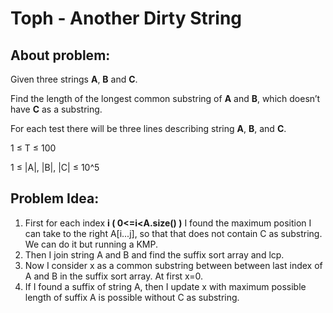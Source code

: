 # Toph - Another Dirty String

## About problem:  
Given three strings  **A**,  **B**  and  **C**.

Find the length of the longest common substring of  **A**  and  **B**, which doesn’t have  **C**  as a substring.
  
  For each test there will be three lines describing string  **A**,  **B**, and  **C**.

1 ≤ T ≤ 100

1 ≤ |A|, |B|, |C| ≤ 10^5  

## Problem Idea:  

 1. First for each index **i ( 0<=i<A.size() )** I found the maximum position I can take to the right A[i...j], so that that does not contain C as substring. We can do it but running a KMP.
 2. Then I join string A and B and find the suffix sort array and lcp.
 3. Now I consider x as a common substring between between last index of A and B in the suffix sort array. At first x=0.
 4. If I found a suffix of string A, then I update x with maximum possible length of suffix A is possible without C as substring.
<!--stackedit_data:
eyJoaXN0b3J5IjpbLTEwOTM2Mjc3MjMsLTExMTA4MTgxMCwxNj
M2NDYyMTEyXX0=
-->